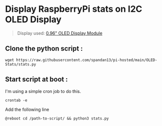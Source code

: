 # **Display RaspberryPi stats on I2C OLED Display**

> Display used: [0.96" OLED Display Module](https://robu.in/product/0-96-oled-display-module-spii2c-128x64-7-pin-blue/)  

## Clone the python script :
```
wget https://raw.githubusercontent.com/spandan13/pi-hosted/main/OLED-Stats/stats.py
```
## Start script at boot :
I'm using a simple cron job to do this.

` crontab -e `

Add the following line

` @reboot cd /path-to-script/ && python3 stats.py `






